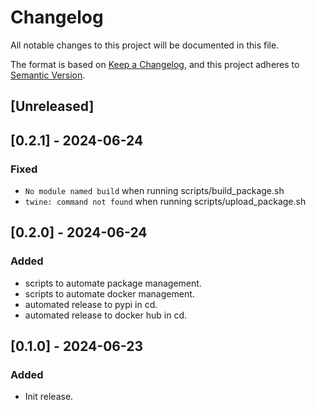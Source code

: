 # Changelog
All notable changes to this project will be documented in this file.

The format is based on [Keep a Changelog](https://keepachangelog.com/en/1.0.0/), and this project adheres to [Semantic Version](https://semver.org/spec/v2.0.0.html).

## [Unreleased]

## [0.2.1] - 2024-06-24
### Fixed
- `No module named build` when running scripts/build_package.sh
- `twine: command not found` when running scripts/upload_package.sh

## [0.2.0] - 2024-06-24
### Added
- scripts to automate package management.
- scripts to automate docker management.
- automated release to pypi in cd.
- automated release to docker hub in cd.

## [0.1.0] - 2024-06-23
### Added
- Init release.
